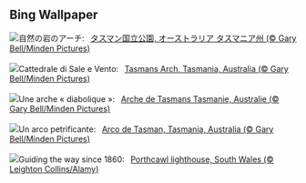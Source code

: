## Bing Wallpaper
![](https://www.bing.com/th?id=OHR.TasmansArch_JA-JP4122919606_UHD.jpg&w=1000)自然の岩のアーチ:&nbsp;&ensp;[タスマン国立公園, オーストラリア タスマニア州 (© Gary Bell/Minden Pictures)](https://www.bing.com/th?id=OHR.TasmansArch_JA-JP4122919606_UHD.jpg)
<br><br/>
![](https://www.bing.com/th?id=OHR.TasmansArch_IT-IT6908661148_UHD.jpg&w=1000)Cattedrale di Sale e Vento:&nbsp;&ensp;[Tasmans Arch, Tasmania, Australia (© Gary Bell/Minden Pictures)](https://www.bing.com/th?id=OHR.TasmansArch_IT-IT6908661148_UHD.jpg)
<br><br/>
![](https://www.bing.com/th?id=OHR.TasmansArch_FR-FR3887612340_UHD.jpg&w=1000)Une arche « diabolique »:&nbsp;&ensp;[Arche de Tasmans Tasmanie, Australie (© Gary Bell/Minden Pictures)](https://www.bing.com/th?id=OHR.TasmansArch_FR-FR3887612340_UHD.jpg)
<br><br/>
![](https://www.bing.com/th?id=OHR.TasmansArch_ES-ES1772649926_UHD.jpg&w=1000)Un arco petrificante:&nbsp;&ensp;[Arco de Tasman, Tasmania, Australia (© Gary Bell/Minden Pictures)](https://www.bing.com/th?id=OHR.TasmansArch_ES-ES1772649926_UHD.jpg)
<br><br/>
![](https://www.bing.com/th?id=OHR.PorthcawlLighthouse_EN-GB6491276513_UHD.jpg&w=1000)Guiding the way since 1860:&nbsp;&ensp;[Porthcawl lighthouse, South Wales (© Leighton Collins/Alamy)](https://www.bing.com/th?id=OHR.PorthcawlLighthouse_EN-GB6491276513_UHD.jpg)
<br><br/>
